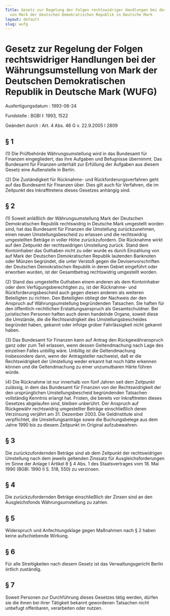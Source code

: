 ```yaml
---
Title: Gesetz zur Regelung der Folgen rechtswidriger Handlungen bei der Währungsumstellung
  von Mark der Deutschen Demokratischen Republik in Deutsche Mark
layout: default
slug: wufg
---
```


# Gesetz zur Regelung der Folgen rechtswidriger Handlungen bei der Währungsumstellung von Mark der Deutschen Demokratischen Republik in Deutsche Mark (WUFG)

Ausfertigungsdatum
:   1993-08-24

Fundstelle
:   BGBl I: 1993, 1522

Geändert durch
:   Art. 4 Abs. 46 G v. 22.9.2005 I 2809


## § 1

(1) Die Prüfbehörde Währungsumstellung wird in das Bundesamt für
Finanzen eingegliedert, das ihre Aufgaben und Befugnisse übernimmt.
Das Bundesamt für Finanzen unterhält zur Erfüllung der Aufgaben aus
diesem Gesetz eine Außenstelle in Berlin.

(2) Die Zuständigkeit für Rücknahme- und Rückforderungsverfahren geht
auf das Bundesamt für Finanzen über. Dies gilt auch für Verfahren, die
im Zeitpunkt des Inkrafttretens dieses Gesetzes anhängig sind.


## § 2

(1) Soweit anläßlich der Währungsumstellung Mark der Deutschen
Demokratischen Republik rechtswidrig in Deutsche Mark umgestellt
worden sind, hat das Bundesamt für Finanzen die Umstellung
zurückzunehmen, einen neuen Umstellungsbescheid zu erlassen und die
rechtswidrig umgestellten Beträge in voller Höhe zurückzufordern. Die
Rücknahme wirkt auf den Zeitpunkt der rechtswidrigen Umstellung
zurück. Stand dem Kontoinhaber das Guthaben nicht zu oder wurde es
durch Einzahlung von auf Mark der Deutschen Demokratischen Republik
lautenden Banknoten oder Münzen begründet, die unter Verstoß gegen die
Devisenvorschriften der Deutschen Demokratischen Republik in deren
Gebiet eingeführt oder erworben wurden, ist der Gesamtbetrag
rechtswidrig umgestellt worden.

(2) Stand das umgestellte Guthaben einem anderen als dem Kontoinhaber
oder dem Verfügungsberechtigten zu, ist der Rücknahme- und
Rückforderungsbescheid auch gegen diesen anderen als weiteren
Beteiligten zu richten. Den Beteiligten obliegt der Nachweis der den
Anspruch auf Währungsumstellung begründenden Tatsachen. Sie haften für
den öffentlich-rechtlichen Erstattungsanspruch als Gesamtschuldner.
Bei juristischen Personen haften auch deren handelnde Organe, soweit
diese die Umstände, die die Rechtswidrigkeit des Umstellungsbescheides
begründet haben, gekannt oder infolge grober Fahrlässigkeit nicht
gekannt haben.

(3) Das Bundesamt für Finanzen kann auf Antrag den Rückgewähranspruch
ganz oder zum Teil erlassen, wenn dessen Geltendmachung nach Lage des
einzelnen Falles unbillig wäre. Unbillig ist die Geltendmachung
insbesondere dann, wenn der Antragsteller nachweist, daß er die
Rechtswidrigkeit der Umstellung weder erkannt hat noch hätte erkennen
können und die Geltendmachung zu einer unzumutbaren Härte führen
würde.

(4) Die Rücknahme ist nur innerhalb von fünf Jahren seit dem Zeitpunkt
zulässig, in dem das Bundesamt für Finanzen von der Rechtswidrigkeit
der den ursprünglichen Umstellungsbescheid begründenden Tatsachen
vollständig Kenntnis erlangt hat. Fristen, die bereits vor
Inkrafttreten dieses Gesetzes abgelaufen sind, bleiben unberührt. Der
Anspruch auf Rückgewähr rechtswidrig umgestellter Beträge
einschließlich deren Verzinsung verjährt am 31. Dezember 2003. Die
Geldinstitute sind verpflichtet, die Umstellungsanträge sowie die
Buchungsbelege aus dem Jahre 1990 bis zu diesem Zeitpunkt im Original
aufzubewahren.


## § 3

Die zurückzufordernden Beträge sind ab dem Zeitpunkt der
rechtswidrigen Umstellung nach dem jeweils geltenden Zinssatz für
Ausgleichsforderungen im Sinne der Anlage I Artikel 8 § 4 Abs. 1 des
Staatsvertrages vom 18. Mai 1990 (BGBl. 1990 II S. 518, 550) zu
verzinsen.


## § 4

Die zurückzufordernden Beträge einschließlich der Zinsen sind an den
Ausgleichsfonds Währungsumstellung zu zahlen.


## § 5

Widerspruch und Anfechtungsklage gegen Maßnahmen nach § 2 haben keine
aufschiebende Wirkung.


## § 6

Für alle Streitigkeiten nach diesem Gesetz ist das Verwaltungsgericht
Berlin örtlich zuständig.


## § 7

Soweit Personen zur Durchführung dieses Gesetzes tätig werden, dürfen
sie die ihnen bei ihrer Tätigkeit bekannt gewordenen Tatsachen nicht
unbefugt offenbaren, verarbeiten oder nutzen.

